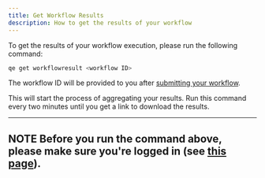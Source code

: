 ```yaml
---
title: Get Workflow Results
description: How to get the results of your workflow
---
```


To get the results of your workflow execution, please run the following command:

```Bash
qe get workflowresult <workflow ID>
```

The workflow ID will be provided to you after [submitting your workflow](./submit).

This will start the process of aggregating your results. Run this command every two minutes until you get a link to download the results.

---
**NOTE**
Before you run the command above, please make sure you're logged in (see [this page](./login)).
---
